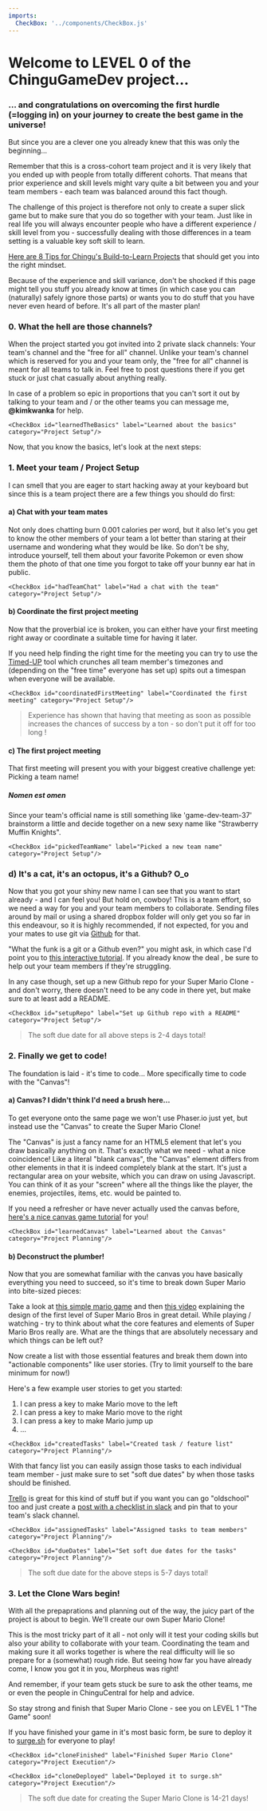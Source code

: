 ```yaml
---
imports:
  CheckBox: '../components/CheckBox.js'
---
```

# Welcome to LEVEL 0 of the ChinguGameDev project...

### ... and congratulations on overcoming the first hurdle (=logging in) on your journey to create the best game in the universe!

But since you are a clever one you already knew that this was only the beginning...

Remember that this is a cross-cohort team project and it is very likely that you ended up with people from totally different cohorts. That means
that prior experience and skill levels might vary quite a bit between you and your team members - each team was balanced around this fact though.

The challenge of this project is therefore not only to create a super slick game but to make sure that you do so together with your team. Just like
in real life you will always encounter people who have a different experience / skill level from you - successfully dealing with those differences in a team
setting is a valuable key soft skill to learn.

[Here are 8 Tips for Chingu's Build-to-Learn Projects](https://medium.com/chingu/10-tips-for-chingus-build-to-learn-projects-59fd940bc8cf) that should get you into the right mindset.

Because of the experience and skill variance, don't be shocked if this page might tell you stuff you already know at times (in which case you can (naturally) safely ignore those parts) or wants you to do stuff that you have never even heard of before. It's all part of the master plan!

### 0. What the hell are those channels?
When the project started you got invited into 2 private slack channels: Your team's channel and the "free for all" channel. Unlike your team's channel
which is reserved for you and your team only, the "free for all" channel is meant for all teams to talk in. Feel free to post questions there if you get
stuck or just chat casually about anything really.

In case of a problem so epic in proportions that you can't sort it out by talking to your team and / or the other teams you can message me, **@kimkwanka** for help.

```render html
<CheckBox id="learnedTheBasics" label="Learned about the basics" category="Project Setup"/>
```
Now, that you know the basics, let's look at the next steps:


### 1. Meet your team / Project Setup

I can smell that you are eager to start hacking away at your keyboard but since this is a team project there are a few things you should do first:

#### a) Chat with your team mates
Not only does chatting burn 0.001 calories per word, but it also let's you get to know the other members of your team a lot better than staring
at their username and wondering what they would be like.
So don't be shy, introduce yourself, tell them about your favorite Pokemon or even show them the photo of that one time you forgot to take off your
bunny ear hat in public.

```render html
<CheckBox id="hadTeamChat" label="Had a chat with the team" category="Project Setup"/>
```
#### b) Coordinate the first project meeting
Now that the proverbial ice is broken, you can either have your first meeting right away or coordinate a suitable time for having it later.

If you need help finding the right time for the meeting you can try to use the [Timed-UP](https://timedupchingu.herokuapp.com/) tool which crunches all team member's
timezones and (depending on the "free time" everyone has set up) spits out a timespan when everyone will be available.
```render html
<CheckBox id="coordinatedFirstMeeting" label="Coordinated the first meeting" category="Project Setup"/>
```
> Experience has shown that having that meeting as soon as possible increases the chances of success by a ton - so don't put it off for too long
!
#### c) The first project meeting
That first meeting will present you with your biggest creative challenge yet: Picking a team name!
##### Nomen est omen
Since your team's official name is still something like 'game-dev-team-37' brainstorm a little and decide together on a new sexy name like "Strawberry Muffin Knights".
```render html
<CheckBox id="pickedTeamName" label="Picked a new team name" category="Project Setup"/>
```
### d) It's a cat, it's an octopus, it's a Github? O_o
Now that you got your shiny new name I can see that you want to start already - and I can feel you! But hold on, cowboy! This is a team effort, so we need a way for you and your
team members to collaborate. Sending files around by mail or using a shared dropbox folder will only get you so far in this endeavour, so it is highly recommended, if not expected,
for you and your mates to use git via [Github](https://github.com) for that.

"What the funk is a git or a Github even?" you might ask, in which case I'd point you to [this interactive tutorial](https://try.github.io/levels/1/challenges/1). If you already know the deal
, be sure to help out your team members if they're struggling.

In any case though, set up a new Github repo for your Super Mario Clone - and don't worry, there doesn't need to be any code in there yet, but make sure to at least add a README.

```render html
<CheckBox id="setupRepo" label="Set up Github repo with a README" category="Project Setup"/>
```

> The soft due date for all above steps is 2-4 days total!

### 2. Finally we get to code!
The foundation is laid - it's time to code... More specifically time to code with the "Canvas"!

#### a) Canvas? I didn't think I'd need a brush here...
To get everyone onto the same page we won't use Phaser.io just yet, but instead use the "Canvas" to create the Super Mario Clone!

The "Canvas" is just a fancy name for an HTML5 element that let's you draw basically anything on it. That's exactly what we need - what a nice coincidence!
Like a literal "blank canvas", the "Canvas" element differs from other elements in that it is indeed completely blank at the start. It's just a rectangular area on your website, which you can
draw on using Javascript. You can think of it as your "screen" where all the things like the player, the enemies, projectiles, items, etc. would be painted to.

If you need a refresher or have never actually used the canvas before, [here's a nice canvas game tutorial](https://developer.mozilla.org/en-US/docs/Games/Tutorials/2D_Breakout_game_pure_JavaScript) for you!

```render html
<CheckBox id="learnedCanvas" label="Learned about the Canvas" category="Project Planning"/>
```

#### b) Deconstruct the plumber!
Now that you are somewhat familiar with the canvas you have basically everything you need to succeed, so it's time to break down Super Mario into bite-sized pieces:

Take a look at [this simple mario game](http://codepen.io/harsay/full/gMOZrB) and then [this video](https://www.youtube.com/watch?v=ZH2wGpEZVgE) explaining the design of the first level of Super Mario Bros in great detail.
While playing / watching - try to think about what the core features and elements of Super Mario Bros really are. What are the things that are absolutely necessary and which things can be left out?

Now create a list with those essential features and break them down into "actionable components" like user stories. 
(Try to limit yourself to the bare minimum for now!)

Here's a few example user stories to get you started:

1. I can press a key to make Mario move to the left 
2. I can press a key to make Mario move to the right
3. I can press a key to make Mario jump up
4. ...

```render html
<CheckBox id="createdTasks" label="Created task / feature list" category="Project Planning"/>
```

With that fancy list you can easily assign those tasks to each individual team member - just make sure to set "soft due dates" by when those tasks should be finished.

[Trello](https://trello.com/) is great for this kind of stuff but if you want you can go "oldschool" too and just create a [post with a checklist in slack](https://medium.com/r/?url=http%3A%2F%2FCreate%20a%20post%20with%20a%20checklist) and pin that to your team's slack channel.

```render html
<CheckBox id="assignedTasks" label="Assigned tasks to team members" category="Project Planning"/>
```
```render html
<CheckBox id="dueDates" label="Set soft due dates for the tasks" category="Project Planning"/>
```

> The soft due date for the above steps is 5-7 days total!

### 3. Let the Clone Wars begin!
With all the prepaprations and planning out of the way, the juicy part of the project is about to begin. We'll create our own Super Mario Clone! 

This is the most tricky part of it all - not only will it test your coding skills but also your ability to collaborate with your team.
Coordinating the team and making sure it all works together is where the real difficulty will lie so prepare for a (somewhat) rough ride.
But seeing how far you have already come, I know you got it in you, Morpheus was right!

And remember, if your team gets stuck be sure to ask the other teams, me or even the people in ChinguCentral for help and advice.


So stay strong and finish that Super Mario Clone - see you on LEVEL 1 "The Game" soon!

If you have finished your game in it's most basic form, be sure to deploy it to [surge.sh](https://surge.sh) for everyone to play!

```render html
<CheckBox id="cloneFinished" label="Finished Super Mario Clone" category="Project Execution"/>
```

```render html
<CheckBox id="cloneDeployed" label="Deployed it to surge.sh" category="Project Execution"/>
```

> The soft due date for creating the Super Mario Clone is 14-21 days!